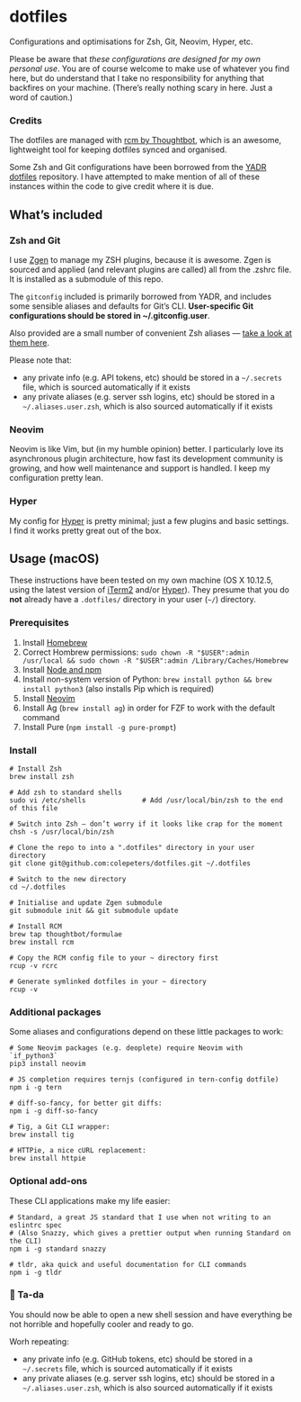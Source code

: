 dotfiles
============

Configurations and optimisations for Zsh, Git, Neovim, Hyper, etc.

Please be aware that _these configurations are designed for my own personal use_. You are of course welcome to make use of whatever you find here, but do understand that I take no responsibility for anything that backfires on your machine. (There’s really nothing scary in here. Just a word of caution.)

### Credits
The dotfiles are managed with [rcm by Thoughtbot](https://github.com/thoughtbot/rcm), which is an awesome, lightweight tool for keeping dotfiles synced and organised.

Some Zsh and Git configurations have been borrowed from the [YADR dotfiles](https://github.com/skwp/dotfiles) repository. I have attempted to make mention of all of these instances within the code to give credit where it is due.

## What’s included

### Zsh and Git
I use [Zgen](https://github.com/zsh-users/antigen) to manage my ZSH plugins, because it is awesome. Zgen is sourced and applied (and relevant plugins are called) all from the .zshrc file. It is installed as a submodule of this repo.

The `gitconfig` included is primarily borrowed from YADR, and includes some sensible aliases and defaults for Git’s CLI. **User-specific Git configurations should be stored in ~/.gitconfig.user**.

Also provided are a small number of convenient Zsh aliases — [take a look at them here](https://github.com/colepeters/dotfiles/blob/master/aliases.zsh).

Please note that:
- any private info (e.g. API tokens, etc) should be stored in a `~/.secrets` file, which is sourced automatically if it exists
- any private aliases (e.g. server ssh logins, etc) should be stored in a `~/.aliases.user.zsh`, which is also sourced automatically if it exists

### Neovim
Neovim is like Vim, but (in my humble opinion) better. I particularly love its asynchronous plugin architecture, how fast its development community is growing, and how well maintenance and support is handled. I keep my configuration pretty lean.

### Hyper
My config for [Hyper](//hyper.is) is pretty minimal; just a few plugins and basic settings. I find it works pretty great out of the box.

## Usage (macOS)
These instructions have been tested on my own machine (OS X 10.12.5, using the latest version of [iTerm2](https://www.iterm2.com/) and/or [Hyper](https://hyper.is)). They presume that you do **not** already have a `.dotfiles/` directory in your user (`~/`) directory.

### Prerequisites

1. Install [Homebrew](http://brew.sh/)
1. Correct Hombrew permissions: `sudo chown -R "$USER":admin /usr/local && sudo chown -R "$USER":admin /Library/Caches/Homebrew`
1. Install [Node and npm](https://nodejs.org/en/)
1. Install non-system version of Python: `brew install python && brew install python3` (also installs Pip which is required)
1. Install [Neovim](https://neovim.io)
1. Install Ag (`brew install ag`) in order for FZF to work with the default command
1. Install Pure (`npm install -g pure-prompt`)

### Install

```shell
# Install Zsh
brew install zsh

# Add zsh to standard shells
sudo vi /etc/shells              # Add /usr/local/bin/zsh to the end of this file

# Switch into Zsh — don’t worry if it looks like crap for the moment
chsh -s /usr/local/bin/zsh

# Clone the repo to into a ".dotfiles" directory in your user directory
git clone git@github.com:colepeters/dotfiles.git ~/.dotfiles

# Switch to the new directory
cd ~/.dotfiles

# Initialise and update Zgen submodule
git submodule init && git submodule update

# Install RCM
brew tap thoughtbot/formulae
brew install rcm

# Copy the RCM config file to your ~ directory first
rcup -v rcrc

# Generate symlinked dotfiles in your ~ directory
rcup -v
```

### Additional packages
Some aliases and configurations depend on these little packages to work:

```shell
# Some Neovim packages (e.g. deoplete) require Neovim with `if_python3`
pip3 install neovim

# JS completion requires ternjs (configured in tern-config dotfile)
npm i -g tern

# diff-so-fancy, for better git diffs:
npm i -g diff-so-fancy

# Tig, a Git CLI wrapper:
brew install tig

# HTTPie, a nice cURL replacement:
brew install httpie
```

### Optional add-ons
These CLI applications make my life easier:

```shell
# Standard, a great JS standard that I use when not writing to an eslintrc spec
# (Also Snazzy, which gives a prettier output when running Standard on the CLI)
npm i -g standard snazzy

# tldr, aka quick and useful documentation for CLI commands
npm i -g tldr
```

### 🎉 Ta-da
You should now be able to open a new shell session and have everything be not horrible and hopefully cooler and ready to go.

Worh repeating:
- any private info (e.g. GitHub tokens, etc) should be stored in a `~/.secrets` file, which is sourced automatically if it exists
- any private aliases (e.g. server ssh logins, etc) should be stored in a `~/.aliases.user.zsh`, which is also sourced automatically if it exists
